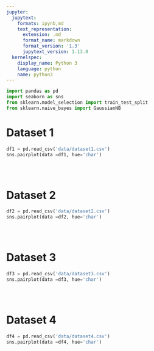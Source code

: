 ```yaml
---
jupyter:
  jupytext:
    formats: ipynb,md
    text_representation:
      extension: .md
      format_name: markdown
      format_version: '1.3'
      jupytext_version: 1.13.0
  kernelspec:
    display_name: Python 3
    language: python
    name: python3
---
```




```python
import pandas as pd
import seaborn as sns
from sklearn.model_selection import train_test_split
from sklearn.naive_bayes import GaussianNB
```

# Dataset 1

```python
df1 = pd.read_csv('data/dataset1.csv')
sns.pairplot(data =df1, hue='char')
```


```python


```

```python

```

```python

```

# Dataset 2

```python
df2 = pd.read_csv('data/dataset2.csv')
sns.pairplot(data =df2, hue='char')
```

```python

```

```python

```

```python

```

# Dataset 3

```python
df3 = pd.read_csv('data/dataset3.csv')
sns.pairplot(data =df3, hue='char')
```

```python

```

```python

```

```python

```

# Dataset 4

```python
df4 = pd.read_csv('data/dataset4.csv')
sns.pairplot(data =df4, hue='char')
```

```python

```

```python

```

```python

```
